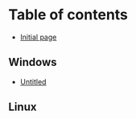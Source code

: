 # Table of contents

* [Initial page](README.md)

## Windows

* [Untitled](windows/untitled.md)

## Linux

